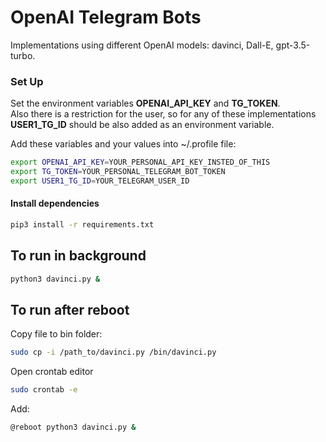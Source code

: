 # OpenAI Telegram Bots
Implementations using different OpenAI models: davinci, Dall-E, gpt-3.5-turbo.


### Set Up
Set the environment variables **OPENAI_API_KEY** and **TG_TOKEN**. <br>
Also there is a restriction for the user, so for any of these implementations **USER1_TG_ID** should be also added as an environment variable.

Add these variables and your values into ~/.profile file:
```sh
export OPENAI_API_KEY=YOUR_PERSONAL_API_KEY_INSTED_OF_THIS
export TG_TOKEN=YOUR_PERSONAL_TELEGRAM_BOT_TOKEN
export USER1_TG_ID=YOUR_TELEGRAM_USER_ID
```


#### Install dependencies
```sh
pip3 install -r requirements.txt
```

## To run in background
```sh
python3 davinci.py &
```

## To run after reboot
Copy file to bin folder:
```sh
sudo cp -i /path_to/davinci.py /bin/davinci.py
```

Open crontab editor
```sh
sudo crontab -e
```

Add:
```sh
@reboot python3 davinci.py &
```
